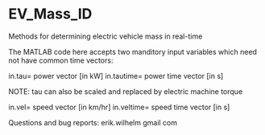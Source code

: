 # EV_Mass_ID
Methods for determining electric vehicle mass in real-time

The MATLAB code here accepts two manditory input variables which need not have common time vectors:

in.tau= power vector [in kW]
in.tautime= power time vector [in s]

NOTE: tau can also be scaled and replaced by electric machine torque

in.vel= speed vector [in km/hr]
in.veltime= speed time vector [in s]

Questions and bug reports: erik.wilhelm gmail com
